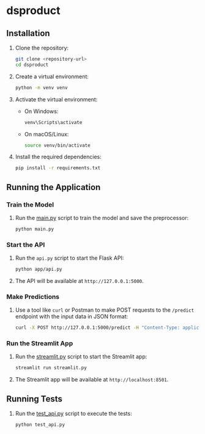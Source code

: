 # dsproduct

## Installation

1. Clone the repository:
    ```sh
    git clone <repository-url>
    cd dsproduct
    ```

2. Create a virtual environment:
    ```sh
    python -m venv venv
    ```

3. Activate the virtual environment:
    - On Windows:
        ```sh
        venv\Scripts\activate
        ```
    - On macOS/Linux:
        ```sh
        source venv/bin/activate
        ```

4. Install the required dependencies:
    ```sh
    pip install -r requirements.txt
    ```

## Running the Application

### Train the Model

1. Run the [main.py](http://_vscodecontentref_/0) script to train the model and save the preprocessor:
    ```sh
    python main.py
    ```

### Start the API

1. Run the `api.py` script to start the Flask API:
    ```sh
    python app/api.py
    ```

2. The API will be available at `http://127.0.0.1:5000`.

### Make Predictions

1. Use a tool like `curl` or Postman to make POST requests to the `/predict` endpoint with the input data in JSON format:
    ```sh
    curl -X POST http://127.0.0.1:5000/predict -H "Content-Type: application/json" -d '{"input_data": {"longitude": -122.23, "latitude": 37.88, "housing_median_age": 41, "total_rooms": 880, "total_bedrooms": 129, "population": 322, "households": 126, "median_income": 8.3252, "ocean_proximity": "NEAR BAY"}}'
    ```

### Run the Streamlit App

1. Run the [streamlit.py](http://_vscodecontentref_/1) script to start the Streamlit app:
    ```sh
    streamlit run streamlit.py
    ```

2. The Streamlit app will be available at `http://localhost:8501`.

## Running Tests

1. Run the [test_api.py](http://_vscodecontentref_/2) script to execute the tests:
    ```sh
    python test_api.py
    ```